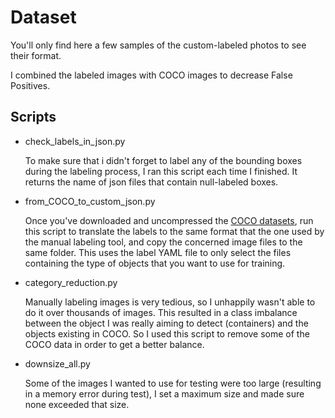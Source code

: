 # Dataset

You'll only find here a few samples of the custom-labeled photos to see their format.

I combined the labeled images with COCO images to decrease False Positives.

## Scripts

+ check_labels_in_json.py

    To make sure that i didn't forget to label any of the bounding boxes during the labeling process, I ran this script each time I finished. It returns the name of json files that contain null-labeled boxes.
+ from_COCO_to_custom_json.py

    Once you've downloaded and uncompressed the [COCO datasets](http://cocodataset.org/#download), run this script to translate the labels to the same format that the one used by the manual labeling tool, and copy the concerned image files to the same folder. This uses the label YAML file to only select the files containing the type of objects that you want to use for training.
+ category_reduction.py

    Manually labeling images is very tedious, so I unhappily wasn't able to do it over thousands of images. This resulted in a class imbalance between the object I was really aiming to detect (containers) and the objects existing in COCO. So I used this script to remove some of the COCO data in order to get a better balance.
+ downsize_all.py
    
    Some of the images I wanted to use for testing were too large (resulting in a memory error during test), I set a maximum size and made sure none exceeded that size.
